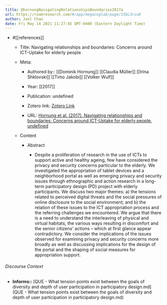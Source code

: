 ```yaml
---
title: @hornungNavigatingRelationshipsBoundaries2017a
url: https://roamresearch.com/#/app/megacoglab/page/1SbL3cvu8
author: Joel Chan
date: Fri May 14 2021 11:27:45 GMT-0400 (Eastern Daylight Time)
---
```


- #[[references]]

    - Title: Navigating relationships and boundaries: Concerns around ICT-Uptake for elderly people

    - Meta:

        - Authored by:: [[Dominik Hornung]] [[Claudia Müller]] [[Irina Shklovski]] [[Timo Jakobi]] [[Volker Wulf]]

        - Year: [[2017]]

        - Publication: undefined

        - Zotero link: [Zotero Link](zotero://select/items/7_6RVX8HFN)

        - URL: [Hornung et al. (2017). Navigating relationships and boundaries: Concerns around ICT-Uptake for elderly people. undefined](https://doi.org/10.1145/3025453.3025859)

    - Content

        - Abstract

            - Despite a proliferation of research in the use of ICTs to support active and healthy ageing, few have considered the privacy and security concerns particular to the elderly. We investigated the appropriation of tablet devices and a neighborhood portal as well as emerging privacy and security issues through ethnographic and action research in a long-term participatory design (PD) project with elderly participants. We discuss two major themes: a) the tensions related to perceived digital threats and the social pressures of online disclosure to the social environment; and b) the relation of these issues to the ICT appropriation process and the referring challenges we encountered. We argue that there is a need to understand the interleaving of physical and virtual habitats, the various ways resulting in discomfort and the senior citizens' actions – which at first glance appear contradictory. We consider the implications of the issues observed for examining privacy and security concerns more broadly as well as discussing implications for the design of the portal and the shaping of social measures for appropriation support.

###### Discourse Context

- **Informs::** [QUE - What tension points exist between the goals of diversity and depth of user participation in participatory design.md](QUE - What tension points exist between the goals of diversity and depth of user participation in participatory design.md)
